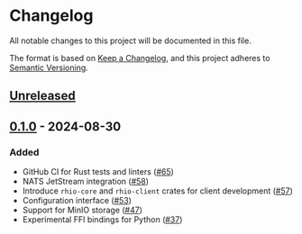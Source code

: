 # Changelog

All notable changes to this project will be documented in this file.

The format is based on [Keep a Changelog](https://keepachangelog.com/en/1.1.0/),
and this project adheres to [Semantic Versioning](https://semver.org/spec/v2.0.0.html).

## [Unreleased]

## [0.1.0] - 2024-08-30

### Added

- GitHub CI for Rust tests and linters ([#65](https://github.com/HIRO-MicroDataCenters-BV/rhio/pull/65))
- NATS JetStream integration ([#58](https://github.com/HIRO-MicroDataCenters-BV/rhio/pull/58))
- Introduce `rhio-core` and `rhio-client` crates for client development ([#57](https://github.com/HIRO-MicroDataCenters-BV/rhio/pull/57))
- Configuration interface ([#53](https://github.com/HIRO-MicroDataCenters-BV/rhio/pull/53))
- Support for MinIO storage ([#47](https://github.com/HIRO-MicroDataCenters-BV/rhio/pull/47))
- Experimental FFI bindings for Python ([#37](https://github.com/HIRO-MicroDataCenters-BV/rhio/pull/37))

[unreleased]: https://github.com/HIRO-MicroDataCenters-BV/rhio/compare/v0.1.0...HEAD
[0.1.0]: https://github.com/HIRO-MicroDataCenters-BV/rhio/releases/tag/v0.1.0
